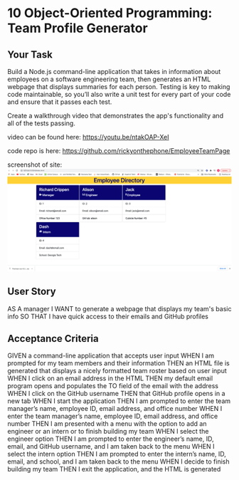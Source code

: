 # 10 Object-Oriented Programming: Team Profile Generator

## Your Task

Build a Node.js command-line application that takes in information about employees on a software engineering team, then generates an HTML webpage that displays summaries for each person. Testing is key to making code maintainable, so you’ll also write a unit test for every part of your code and ensure that it passes each test.

Create a walkthrough video that demonstrates the app's functionality and all of the tests passing.


video can be found here: https://youtu.be/ntakOAP-XeI

code repo is here: https://github.com/rickyonthephone/EmployeeTeamPage

screenshot of site: ![screenshot](https://github.com/rickyonthephone/EmployeeTeamPage/blob/master/assets/Screen%20Shot%202021-04-26%20at%2012.30.34%20PM.png)



## User Story

AS A manager
I WANT to generate a webpage that displays my team's basic info
SO THAT I have quick access to their emails and GitHub profiles

## Acceptance Criteria


GIVEN a command-line application that accepts user input
WHEN I am prompted for my team members and their information
THEN an HTML file is generated that displays a nicely formatted team roster based on user input
WHEN I click on an email address in the HTML
THEN my default email program opens and populates the TO field of the email with the address
WHEN I click on the GitHub username
THEN that GitHub profile opens in a new tab
WHEN I start the application
THEN I am prompted to enter the team manager’s name, employee ID, email address, and office number
WHEN I enter the team manager’s name, employee ID, email address, and office number
THEN I am presented with a menu with the option to add an engineer or an intern or to finish building my team
WHEN I select the engineer option
THEN I am prompted to enter the engineer’s name, ID, email, and GitHub username, and I am taken back to the menu
WHEN I select the intern option
THEN I am prompted to enter the intern’s name, ID, email, and school, and I am taken back to the menu
WHEN I decide to finish building my team
THEN I exit the application, and the HTML is generated

